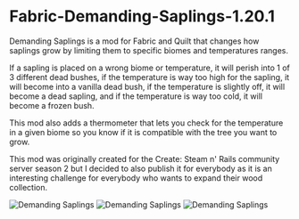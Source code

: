 # Fabric-Demanding-Saplings-1.20.1
Demanding Saplings is a mod for Fabric and Quilt that changes how saplings grow by limiting them to specific biomes and temperatures ranges.

If a sapling is placed on a wrong biome or temperature, it will perish into 1 of 3 different dead bushes, if the temperature is way too high for the sapling, it will become into a vanilla dead bush,
if the temperature is slightly off, it will become a dead sapling, and if the temperature is way too cold, it will become a frozen bush.

This mod also adds a thermometer that lets you check for the temperature in a given biome so you know if it is compatible with the tree you want to grow.

This mod was originally created for the Create: Steam n' Rails community server season 2 but I decided to also publish it for everybody as it is an interesting challenge for everybody who wants to expand their wood collection.

![Demanding Saplings](https://github.com/Azor88/Fabric-Demanding-Saplings-1.20.1/assets/149477569/f1aeebb5-2a58-4364-bee8-b0145e4d4b82)
![Demanding Saplings](https://github.com/Azor88/Fabric-Demanding-Saplings-1.20.1/assets/149477569/32904471-b8b8-45ae-a085-5fd44a6e069a)
![Demanding Saplings](https://github.com/Azor88/Fabric-Demanding-Saplings-1.20.1/assets/149477569/2ad364be-5402-4c53-8f72-cc190e0284be)

